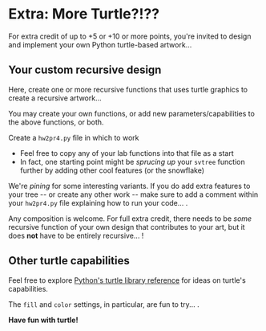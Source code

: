
# Extra: More Turtle?!??

For extra credit of up to +5 or +10 or more points, you're invited to design and implement your own Python turtle-based artwork...

## Your custom recursive design

Here, create one or more recursive functions that uses turtle graphics to create a recursive artwork...

You may create your own functions, or add new parameters/capabilities to the above functions, or both.

Create a `hw2pr4.py` file in which to work

* Feel free to copy any of your lab functions into that file as a start
* In fact, one starting point might be _sprucing up_ your `svtree` function further by adding other cool features (or the snowflake) 

We're _pining_ for some interesting variants. If you do add extra features to your tree -- or create any other work -- make sure to add a comment within your `hw2pr4.py` file explaining how to run your code... .

Any composition is welcome. For full extra credit, there needs to be _some_ recursive function of your own design that contributes to your art, but it does **not** have to be entirely recursive... !

## Other turtle capabilities

Feel free to explore [Python's turtle library reference](http://docs.python.org/library/turtle.html) for ideas on turtle's capabilities.

The `fill` and `color` settings, in particular, are fun to try... .

**Have fun with turtle!**

